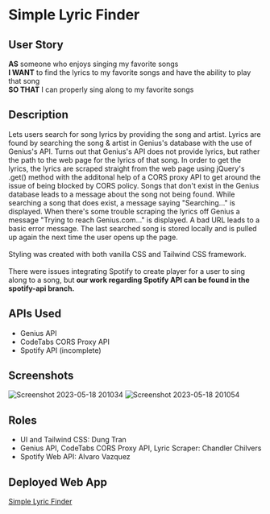 # Simple Lyric Finder
## User Story
**AS** someone who enjoys singing my favorite songs \
**I WANT** to find the lyrics to my favorite songs and have the ability to play that song \
**SO THAT** I can properly sing along to my favorite songs

## Description
Lets users search for song lyrics by providing the song and artist. Lyrics are found by searching the song & artist in Genius's database with the use of Genius's API. Turns out that Genius's API does not provide lyrics, but rather the path to the web page for the lyrics of that song. In order to get the lyrics, the lyrics are scraped straight from the web page using jQuery's .get() method with the additonal help of a CORS proxy API to get around the issue of being blocked by CORS policy. Songs that don't exist in the Genius database leads to a message about the song not being found. While searching a song that does exist, a message saying "Searching..." is displayed. When there's some trouble scraping the lyrics off Genius a message "Trying to reach Genius.com..." is displayed. A bad URL leads to a basic error message. The last searched song is stored locally and is pulled up again the next time the user opens up the page.\
\
Styling was created with both vanilla CSS and Tailwind CSS framework.\
\
There were issues integrating Spotify to create player for a user to sing along to a song, but **our work regarding Spotify API can be found in the spotify-api branch.**

## APIs Used
- Genius API
- CodeTabs CORS Proxy API
- Spotify API (incomplete)

## Screenshots
![Screenshot 2023-05-18 201034](https://github.com/cwchilvers/SimpleLyricFinder/assets/59628271/6615a2ee-0216-482e-82c1-0fc651dc5c48)
![Screenshot 2023-05-18 201054](https://github.com/cwchilvers/SimpleLyricFinder/assets/59628271/f913f327-4985-48f6-9c58-a63c870a5c65)

## Roles
- UI and Tailwind CSS: Dung Tran
- Genius API, CodeTabs CORS Proxy API, Lyric Scraper: Chandler Chilvers
- Spotify Web API: Alvaro Vazquez

## Deployed Web App
[Simple Lyric Finder](https://cwchilvers.github.io/SimpleLyricFinder/)
